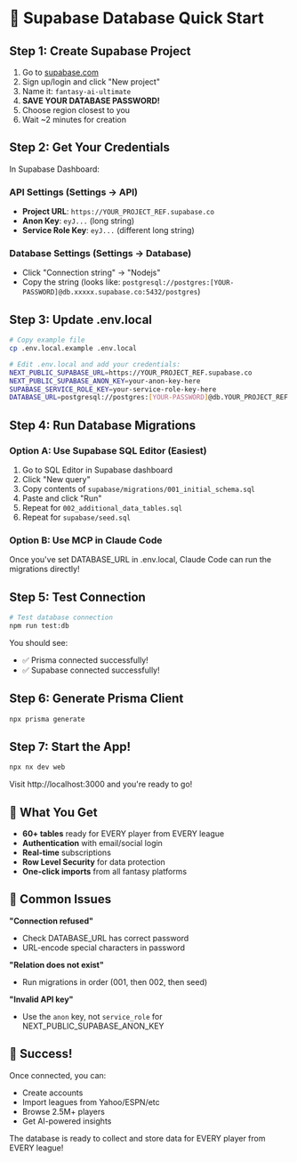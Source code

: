 # 🚀 Supabase Database Quick Start

## Step 1: Create Supabase Project

1. Go to [supabase.com](https://supabase.com)
2. Sign up/login and click "New project"
3. Name it: `fantasy-ai-ultimate`
4. **SAVE YOUR DATABASE PASSWORD!**
5. Choose region closest to you
6. Wait ~2 minutes for creation

## Step 2: Get Your Credentials

In Supabase Dashboard:

### API Settings (Settings → API)
- **Project URL**: `https://YOUR_PROJECT_REF.supabase.co`
- **Anon Key**: `eyJ...` (long string)
- **Service Role Key**: `eyJ...` (different long string)

### Database Settings (Settings → Database)
- Click "Connection string" → "Nodejs"
- Copy the string (looks like: `postgresql://postgres:[YOUR-PASSWORD]@db.xxxxx.supabase.co:5432/postgres`)

## Step 3: Update .env.local

```bash
# Copy example file
cp .env.local.example .env.local

# Edit .env.local and add your credentials:
NEXT_PUBLIC_SUPABASE_URL=https://YOUR_PROJECT_REF.supabase.co
NEXT_PUBLIC_SUPABASE_ANON_KEY=your-anon-key-here
SUPABASE_SERVICE_ROLE_KEY=your-service-role-key-here
DATABASE_URL=postgresql://postgres:[YOUR-PASSWORD]@db.YOUR_PROJECT_REF.supabase.co:5432/postgres
```

## Step 4: Run Database Migrations

### Option A: Use Supabase SQL Editor (Easiest)
1. Go to SQL Editor in Supabase dashboard
2. Click "New query"
3. Copy contents of `supabase/migrations/001_initial_schema.sql`
4. Paste and click "Run"
5. Repeat for `002_additional_data_tables.sql`
6. Repeat for `supabase/seed.sql`

### Option B: Use MCP in Claude Code
Once you've set DATABASE_URL in .env.local, Claude Code can run the migrations directly!

## Step 5: Test Connection

```bash
# Test database connection
npm run test:db
```

You should see:
- ✅ Prisma connected successfully!
- ✅ Supabase connected successfully!

## Step 6: Generate Prisma Client

```bash
npx prisma generate
```

## Step 7: Start the App!

```bash
npx nx dev web
```

Visit http://localhost:3000 and you're ready to go!

## 🎯 What You Get

- **60+ tables** ready for EVERY player from EVERY league
- **Authentication** with email/social login
- **Real-time** subscriptions
- **Row Level Security** for data protection
- **One-click imports** from all fantasy platforms

## 🚨 Common Issues

**"Connection refused"**
- Check DATABASE_URL has correct password
- URL-encode special characters in password

**"Relation does not exist"**
- Run migrations in order (001, then 002, then seed)

**"Invalid API key"**
- Use the `anon` key, not `service_role` for NEXT_PUBLIC_SUPABASE_ANON_KEY

## 🎉 Success!

Once connected, you can:
- Create accounts
- Import leagues from Yahoo/ESPN/etc
- Browse 2.5M+ players
- Get AI-powered insights

The database is ready to collect and store data for EVERY player from EVERY league!